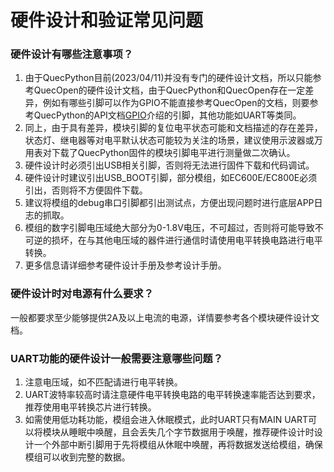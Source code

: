 # 硬件设计和验证常见问题

### **硬件设计有哪些注意事项？**

1. 由于QuecPython目前(2023/04/11)并没有专门的硬件设计文档，所以只能参考QuecOpen的硬件设计文档，由于QuecPython和QuecOpen存在一定差异，例如有哪些引脚可以作为GPIO不能直接参考QuecOpen的文档，则要参考QuecPython的API文档[GPIO](./../../../API_reference/zh/QuecPython类库/machine.Pin.html)介绍的引脚，其他功能如UART等类同。
2. 同上，由于具有差异，模块引脚的复位电平状态可能和文档描述的存在差异，状态灯、继电器等对电平默认状态可能较为关注的场景，建议使用示波器或万用表对下载了QuecPython固件的模块引脚电平进行测量做二次确认。
3. 硬件设计时必须引出USB相关引脚，否则将无法进行固件下载和代码调试。
4. 硬件设计时建议引出USB_BOOT引脚，部分模组，如EC600E/EC800E必须引出，否则将不方便固件下载。
5. 建议将模组的debug串口引脚都引出测试点，方便出现问题时进行底层APP日志的抓取。
6. 模组的数字引脚电压域绝大部分为0-1.8V电压，不可超过，否则将可能导致不可逆的损坏，在与其他电压域的器件进行通信时请使用电平转换电路进行电平转换。
7. 更多信息请详细参考硬件设计手册及参考设计手册。

### **硬件设计时对电源有什么要求？**

一般都要求至少能够提供2A及以上电流的电源，详情要参考各个模块硬件设计文档。

### UART功能的硬件设计一般需要注意哪些问题？

1. 注意电压域，如不匹配请进行电平转换。
2. UART波特率较高时请注意硬件电平转换电路的电平转换速率能否达到要求，推荐使用电平转换芯片进行转换。
3. 如需使用低功耗功能，模组会进入休眠模式，此时UART只有MAIN UART可以将模块从睡眠中唤醒，且会丢失几个字节数据用于唤醒，推荐硬件设计时设计一个外部中断引脚用于先将模组从休眠中唤醒，再将数据发送给模组，确保模组可以收到完整的数据。